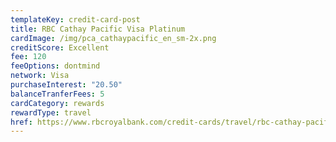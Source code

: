 ```yaml
---
templateKey: credit-card-post
title: RBC Cathay Pacific Visa Platinum
cardImage: /img/pca_cathaypacific_en_sm-2x.png
creditScore: Excellent
fee: 120
feeOptions: dontmind
network: Visa
purchaseInterest: "20.50"
balanceTranferFees: 5
cardCategory: rewards
rewardType: travel
href: https://www.rbcroyalbank.com/credit-cards/travel/rbc-cathay-pacific-visa-platinum.html
---
```

